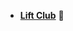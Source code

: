 - [**Lift Club**](https://liftclub.app) 💪

<!-- <p align="left"> <img src="https://komarev.com/ghpvc/?username=christiananagnostou&color=272822" alt="christiananagnostou" /> </p>x -->


<!-- ### Most Used Languages
![Top Languages](https://github-readme-stats.vercel.app/api/top-langs/?layout=compact&theme=nord&username=christiananagnostou&langs_count=10)
 -->
 
<!-- ### Trophies
<p align="center">
  <a href="https://github.com/ryo-ma/github-profile-trophy" align="center">
    <img align="center" src="https://github-profile-trophy.vercel.app/?theme=monokai&margin-w=8&column=7&username=christiananagnostou" alt="Trophies" />
  </a>
</p> -->
